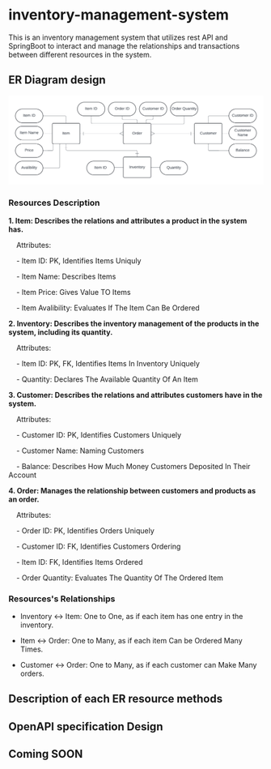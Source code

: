 # inventory-management-system

This is an inventory management system that utilizes rest API and SpringBoot to interact and manage the relationships and transactions between different resources in the system.

## ER Diagram design

![Alt text](ER_Diagram.png "ER Diagram")

### Resources Description

<Strong>1. Item: Describes the relations and attributes a product in the system has.</Strong><br>

    Attributes:<br>

    - Item ID: PK, Identifies Items Uniquly

    - Item Name: Describes Items

    - Item Price: Gives Value TO Items

    - Item Avalibility: Evaluates If The Item Can Be Ordered

<Strong>2.  Inventory: Describes the inventory management of the products in the system, including its quantity.</Strong><br>

    Attributes:<br>

    - Item ID: PK, FK, Identifies Items In Inventory Uniquely

    - Quantity: Declares The Available Quantity Of An Item

<Strong>3. Customer: Describes the relations and attributes customers have in the system.</Strong><br>

    Attributes:<br>

    - Customer ID: PK, Identifies Customers Uniquely

    - Customer Name: Naming Customers

    - Balance: Describes How Much Money Customers Deposited In Their Account

<Strong>4. Order: Manages the relationship between customers and products as an order.</Strong><br>

    Attributes:<br>

    - Order ID: PK, Identifies Orders Uniquely

    - Customer ID: FK, Identifies Customers Ordering

    - Item ID: FK, Identifies Items Ordered

    - Order Quantity: Evaluates The Quantity Of The Ordered Item

### Resources's Relationships

- Inventory <-> Item: One to One, as if each item has one entry in the inventory.<br>

- Item <-> Order: One to Many, as if each item Can be Ordered Many Times.<br>

- Customer <-> Order: One to Many, as if each customer can Make Many orders.<br>

## Description of each ER resource methods

  

## OpenAPI specification Design

  

## Coming SOON